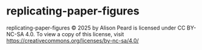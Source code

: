 # replicating-paper-figures

replicating-paper-figures  © 2025 by Alison Peard is licensed under CC BY-NC-SA 4.0. To view a copy of this license, visit https://creativecommons.org/licenses/by-nc-sa/4.0/
